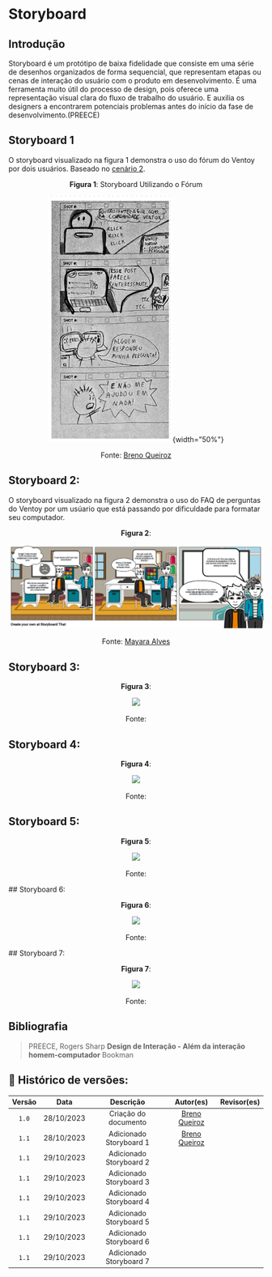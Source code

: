 # Storyboard

## Introdução

Storyboard é um protótipo de baixa fidelidade que consiste em uma
série de desenhos organizados de forma sequencial, que representam
etapas ou cenas de interação do usuário com o produto em desenvolvimento.
É uma ferramenta muito útil do processo de design, pois oferece
uma representação visual clara do fluxo de trabalho do usuário.
E auxilia os designers a encontrarem potenciais problemas antes do
início da fase de desenvolvimento.(PREECE)

## Storyboard 1

O storyboard visualizado na figura 1 demonstra o uso do fórum do Ventoy por dois usuários.
Baseado no <a href="../../../../AnaliseDeRequisitos/cenarios/#cenario-02">cenário 2</a>.

<center>

**Figura 1**: Storyboard Utilizando o Fórum

![](../../../assets/storyboard/storyboardB1.png){width="50%"}

Fonte: [Breno Queiroz](https://github.com/brenob6)

</center>

## Storyboard 2:

O storyboard visualizado na figura 2 demonstra o uso do FAQ de perguntas do Ventoy por um usúario que está passando por dificuldade para formatar seu computador.
<center>

**Figura 2**: 

![](../../../assets/storyboard/storyboardM1.PNG)

Fonte: [Mayara Alves](https://github.com/Mayara-tech)

</center>

## Storyboard 3:
<center>

**Figura 3**: 

![](../../../assets/storyboard/)

Fonte: [](https://github.com/)

</center>

## Storyboard 4:
<center>

**Figura 4**: 

![](../../../assets/storyboard/)

Fonte: [](https://github.com/)

</center>

## Storyboard 5:
<center>

**Figura 5**: 

![](../../../assets/storyboard/)

Fonte: [](https://github.com/)

</center>
## Storyboard 6:

<center>

**Figura 6**: 

![](../../../assets/storyboard/)

Fonte: [](https://github.com/)

</center>
## Storyboard 7:

<center>

**Figura 7**: 

![](../../../assets/storyboard/)

Fonte: [](https://github.com/)

</center>



## Bibliografia
> PREECE, Rogers Sharp **Design de Interação - Além da interação homem-computador** Bookman<br/>

## 📑 Histórico de versões:

|Versão |    Data    |     Descrição       |  Autor(es)  |                  Revisor(es)
:-----: | :--------: | :-----------------: | :----------:| :-----------------------------------: 
|`1.0`  | 28/10/2023 | Criação do documento|[Breno Queiroz](https://github.com/brenob6)|[](https://github.com/) 
|`1.1`  | 28/10/2023 |Adicionado Storyboard 1|[Breno Queiroz](https://github.com/brenob6)|[](https://github.com/) 
|`1.1`  | 29/10/2023 |Adicionado Storyboard 2|[](https://github.com/)|[](https://github.com/) 
|`1.1`  | 29/10/2023 |Adicionado Storyboard 3|[](https://github.com/)|[](https://github.com/) 
|`1.1`  | 29/10/2023 |Adicionado Storyboard 4|[](https://github.com/)|[](https://github.com/) 
|`1.1`  | 29/10/2023 |Adicionado Storyboard 5|[](https://github.com/)|[](https://github.com/) 
|`1.1`  | 29/10/2023 |Adicionado Storyboard 6|[](https://github.com/)|[](https://github.com/) 
|`1.1`  | 29/10/2023 |Adicionado Storyboard 7|[](https://github.com/)|[](https://github.com/) 
